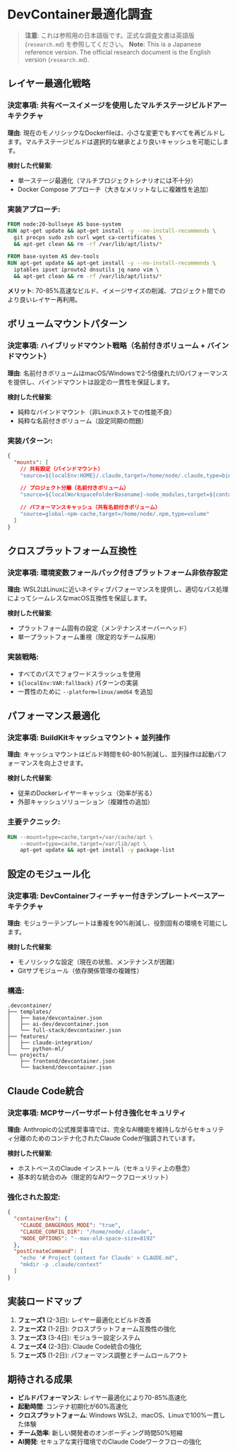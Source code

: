 # DevContainer最適化調査

> **注意**: これは参照用の日本語版です。正式な調査文書は英語版 (`research.md`) を参照してください。
> **Note**: This is a Japanese reference version. The official research document is the English version (`research.md`).

## レイヤー最適化戦略

### 決定事項: 共有ベースイメージを使用したマルチステージビルドアーキテクチャ
**理由**: 現在のモノリシックなDockerfileは、小さな変更でもすべてを再ビルドします。マルチステージビルドは選択的な継承とより良いキャッシュを可能にします。

**検討した代替案**:
- 単一ステージ最適化（マルチプロジェクトシナリオには不十分）
- Docker Compose アプローチ（大きなメリットなしに複雑性を追加）

### 実装アプローチ:
```dockerfile
FROM node:20-bullseye AS base-system
RUN apt-get update && apt-get install -y --no-install-recommends \
  git procps sudo zsh curl wget ca-certificates \
  && apt-get clean && rm -rf /var/lib/apt/lists/*

FROM base-system AS dev-tools
RUN apt-get update && apt-get install -y --no-install-recommends \
  iptables ipset iproute2 dnsutils jq nano vim \
  && apt-get clean && rm -rf /var/lib/apt/lists/*
```

**メリット**: 70-85%高速なビルド、イメージサイズの削減、プロジェクト間でのより良いレイヤー再利用。

## ボリュームマウントパターン

### 決定事項: ハイブリッドマウント戦略（名前付きボリューム + バインドマウント）
**理由**: 名前付きボリュームはmacOS/Windowsで2-5倍優れたI/Oパフォーマンスを提供し、バインドマウントは設定の一貫性を保証します。

**検討した代替案**:
- 純粋なバインドマウント（非Linuxホストでの性能不良）
- 純粋な名前付きボリューム（設定同期の問題）

### 実装パターン:
```json
{
  "mounts": [
    // 共有設定（バインドマウント）
    "source=${localEnv:HOME}/.claude,target=/home/node/.claude,type=bind,consistency=cached",

    // プロジェクト分離（名前付きボリューム）
    "source=${localWorkspaceFolderBasename}-node_modules,target=${containerWorkspaceFolder}/node_modules,type=volume",

    // パフォーマンスキャッシュ（共有名前付きボリューム）
    "source=global-npm-cache,target=/home/node/.npm,type=volume"
  ]
}
```

## クロスプラットフォーム互換性

### 決定事項: 環境変数フォールバック付きプラットフォーム非依存設定
**理由**: WSL2はLinuxに近いネイティブパフォーマンスを提供し、適切なパス処理によってシームレスなmacOS互換性を保証します。

**検討した代替案**:
- プラットフォーム固有の設定（メンテナンスオーバーヘッド）
- 単一プラットフォーム重視（限定的なチーム採用）

### 実装戦略:
- すべてのパスでフォワードスラッシュを使用
- `${localEnv:VAR:fallback}` パターンの実装
- 一貫性のために `--platform=linux/amd64` を追加

## パフォーマンス最適化

### 決定事項: BuildKitキャッシュマウント + 並列操作
**理由**: キャッシュマウントはビルド時間を60-80%削減し、並列操作は起動パフォーマンスを向上させます。

**検討した代替案**:
- 従来のDockerレイヤーキャッシュ（効率が劣る）
- 外部キャッシュソリューション（複雑性の追加）

### 主要テクニック:
```dockerfile
RUN --mount=type=cache,target=/var/cache/apt \
    --mount=type=cache,target=/var/lib/apt \
    apt-get update && apt-get install -y package-list
```

## 設定のモジュール化

### 決定事項: DevContainerフィーチャー付きテンプレートベースアーキテクチャ
**理由**: モジュラーテンプレートは重複を90%削減し、役割固有の環境を可能にします。

**検討した代替案**:
- モノリシックな設定（現在の状態、メンテナンスが困難）
- Gitサブモジュール（依存関係管理の複雑性）

### 構造:
```
.devcontainer/
├── templates/
│   ├── base/devcontainer.json
│   ├── ai-dev/devcontainer.json
│   └── full-stack/devcontainer.json
├── features/
│   ├── claude-integration/
│   └── python-ml/
└── projects/
    ├── frontend/devcontainer.json
    └── backend/devcontainer.json
```

## Claude Code統合

### 決定事項: MCPサーバーサポート付き強化セキュリティ
**理由**: Anthropicの公式推奨事項では、完全なAI機能を維持しながらセキュリティ分離のためのコンテナ化されたClaude Codeが強調されています。

**検討した代替案**:
- ホストベースのClaude インストール（セキュリティ上の懸念）
- 基本的な統合のみ（限定的なAIワークフローメリット）

### 強化された設定:
```json
{
  "containerEnv": {
    "CLAUDE_DANGEROUS_MODE": "true",
    "CLAUDE_CONFIG_DIR": "/home/node/.claude",
    "NODE_OPTIONS": "--max-old-space-size=8192"
  },
  "postCreateCommand": [
    "echo '# Project Context for Claude' > CLAUDE.md",
    "mkdir -p .claude/context"
  ]
}
```

## 実装ロードマップ

1. **フェーズ1** (2-3日): レイヤー最適化とビルド改善
2. **フェーズ2** (1-2日): クロスプラットフォーム互換性の強化
3. **フェーズ3** (3-4日): モジュラー設定システム
4. **フェーズ4** (2-3日): Claude Code統合の強化
5. **フェーズ5** (1-2日): パフォーマンス調整とチームロールアウト

## 期待される成果

- **ビルドパフォーマンス**: レイヤー最適化により70-85%高速化
- **起動時間**: コンテナ初期化が60%高速化
- **クロスプラットフォーム**: Windows WSL2、macOS、Linuxで100%一貫した体験
- **チーム効率**: 新しい開発者のオンボーディング時間50%短縮
- **AI開発**: セキュアな実行環境でのClaude Codeワークフローの強化